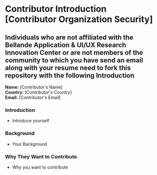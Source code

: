 # Contributor Introduction [Contributor Organization Security]

## Individuals who are not affiliated with the Bellande Application & UI/UX Research Innovation Center or are not members of the community to which you have send an email along with your resume need to fork this repository with the following Introduction


**Name:** [Contributor's Name]  
**Country:** [Contributor's Country]  
**Email:** [Contributor's Email]


### Introduction
- Introduce yourself

### Background
- Your Background 

### Why They Want to Contribute
- Why you want to contribute
